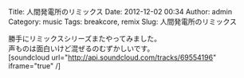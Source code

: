 Title: 人間発電所のリミックス
Date: 2012-12-02 00:34
Author: admin
Category: music
Tags: breakcore, remix
Slug: 人間発電所のリミックス

勝手にリミックスシリーズまたやってみました。  
声ものは面白いけど混ぜるのむずかしいです。  
[soundcloud url="http://api.soundcloud.com/tracks/69554196"
iframe="true" /]
